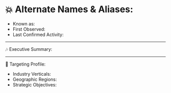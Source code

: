 # :collision: Alternate Names & Aliases:
  * Known as:
  * First Observed:
  * Last Confirmed Activity:

---

:notes: Executive Summary:

---

:dart: Targeting Profile:
 * Industry Verticals:
 * Geographic Regions:
 * Strategic Objectives:


